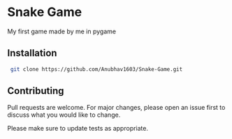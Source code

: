 # Snake Game

My first game made by me in pygame

## Installation

```bash
 git clone https://github.com/Anubhav1603/Snake-Game.git
```


## Contributing
Pull requests are welcome. For major changes, please open an issue first to discuss what you would like to change.

Please make sure to update tests as appropriate.
